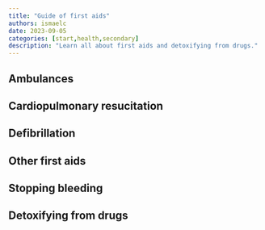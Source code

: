 ```yaml
---
title: "Guide of first aids"
authors: ismaelc
date: 2023-09-05
categories: [start,health,secondary]
description: "Learn all about first aids and detoxifying from drugs."
---
```


## Ambulances

## Cardiopulmonary resucitation

## Defibrillation

## Other first aids

## Stopping bleeding

## Detoxifying from drugs
